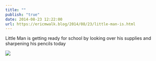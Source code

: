 ```yaml
---
title: ""
publish: "true"
date: 2014-08-23 12:22:00
url: https://ericmwalk.blog/2014/08/23/little-man-is.html
---
```


Little Man is getting ready for school by looking over his supplies and sharpening his pencils today

![](https://ericmwalk.blog/uploads/2022/17b3f4e95f.jpg)